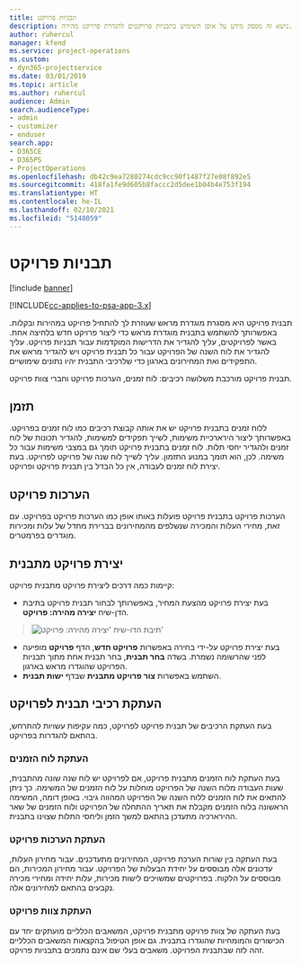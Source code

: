 ```yaml
---
title: תבניות פרויקט
description: נושא זה מספק מידע על אופן השימוש בתבניות פרויקטים להגדרת פרויקט מהירה.
author: ruhercul
manager: kfend
ms.service: project-operations
ms.custom:
- dyn365-projectservice
ms.date: 03/01/2019
ms.topic: article
ms.author: ruhercul
audience: Admin
search.audienceType:
- admin
- customizer
- enduser
search.app:
- D365CE
- D365PS
- ProjectOperations
ms.openlocfilehash: db42c9ea7280274cdc9cc90f1487f27e08f892e5
ms.sourcegitcommit: 418fa1fe9d605b8faccc2d5dee1b04b4e753f194
ms.translationtype: HT
ms.contentlocale: he-IL
ms.lasthandoff: 02/10/2021
ms.locfileid: "5148059"
---
```

# <a name="project-templates"></a>תבניות פרויקט 

[!include [banner](../includes/psa-now-project-operations.md)]

[!INCLUDE[cc-applies-to-psa-app-3.x](../includes/cc-applies-to-psa-app-3x.md)]

תבנית פרויקט היא מסגרת מוגדרת מראש שעוזרת לך להתחיל פרויקט במהירות ובקלות. באפשרותך להשתמש בתבנית מוגדרת מראש כדי ליצור פרויקט חדש בלחיצה אחת. באשר לפרויקטים, עליך להגדיר את הדרישות המוקדמות עבור תבניות פרויקט. עליך להגדיר את לוח השנה של הפרויקט עבור כל תבנית פרויקט ויש להגדיר מראש את התפקידים ואת המחירונים בארגון כדי שלרכיבי התבנית יהיו נתונים שימושיים.

תבנית פרויקט מורכבת משלושה רכיבים: לוח זמנים, הערכות פרויקט וחברי צוות פרויקט.

## <a name="schedule"></a>תזמן

ללוח זמנים בתבנית פרויקט יש את אותה קבוצת רכיבים כמו לוח זמנים בפרויקט. באפשרותך ליצור הירארכיית משימות, לשייך תפקידים למשימות, להגדיר תכונות של לוח זמנים ולהגדיר יחסי תלות. לוח זמנים בתבנית פרויקט תומך גם במצבי משימות עבור כל משימה. לכן, הוא תומך במנוע התזמון. עליך לשייך לוח שנה של פרויקט לפרויקט. בעת יצירת לוח זמנים לעבודה, אין כל הבדל בין תבנית פרויקט ופרויקט.

## <a name="project-estimates"></a>הערכות פרויקט

הערכות פרויקט בתבנית פרויקט פועלות באותו אופן כמו הערכות פרויקט בפרויקט. עם זאת, מחירי העלות והמכירה שנשלפים מהמחירונים בברירת מחדל של עלות ומכירות מוגדרים בפרמטרים.

## <a name="creating-a-project-from-a-template"></a>יצירת פרויקט מתבנית
 
קיימות כמה דרכים ליצירת פרויקט מתבנית פרויקט:

- בעת יצירת פרויקט מהצעת המחיר, באפשרותך לבחור תבנית פרויקט בתיבת הדן-שיח **יצירה מהירה: פרויקט**.

> ![תיבת הדו-שיח 'יצירה מהירה: פרויקט'](media/project-11.png)

- בעת יצירת פרויקט על-ידי בחירה באפשרות **פרויקט חדש**, הדף **פרויקט** מופיעה לפני שהרשומה נשמרת. בשדה **בחר תבנית**, בחר תבנית אחת מתוך תבניות הפרויקט שהוגדרו מראש בארגון.
- השתמש באפשרות **צור פרויקט מתבנית** שבדף **ישות תבנית**.

## <a name="copying-components-of-template-to-project"></a>העתקת רכיבי תבנית לפרויקט

בעת העתקת הרכיבים של תבנית פרויקט לפרויקט, כמה עקיפות עשויות להתרחש, בהתאם להגדרות בפרויקט.

### <a name="copying-the-schedule"></a>העתקת לוח הזמנים

בעת העתקת לוח הזמנים מתבנית פרויקט, אם לפרויקט יש לוח שנה שונה מהתבנית, שעות העבודה מלוח השנה של הפרויקט מוחלות על לוח הזמנים של המשימה. כך ניתן להתאים את לוח הזמנים ללוח השנה של הפרויקט המהווה גיבוי. באופן דומה, המשימה הראשונה בלוח הזמנים מקבלת את תאריך ההתחלה של הפרויקט ולוח הזמנים של שאר ההירארכיה מתעדכן בהתאם למשך הזמן וליחסי התלות שצוינו בתבנית. 

### <a name="copying-project-estimates"></a>העתקת הערכות פרויקט 

בעת העתקה בין שורות הערכת פרויקט, המחירונים מתעדכנים. עבור מחירון העלות, עדכונים אלה מבוססים על יחידת הבעלות של הפרויקט. עבור מחירון המכירות, הם מבוססים על הלקוח. בפרויקטים שמשויכים לישות מכירות, עלות יחידה ומחירי מכירה נקבעים בהתאם למחירונים אלה.

### <a name="copying-a-project-team"></a>העתקת צוות פרויקט

בעת העתקה של צוות פרויקט מתבנית פרויקט, המשאבים הכלליים מועתקים יחד עם הכישורים והמומחיות שהוגדרו בתבנית. גם אופן הטיפול בהקצאות המשאבים הכלליים זהה לזה שבתבנית הפרויקט. משאבים בעלי שם אינם נתמכים בתבניות פרויקט.
